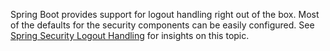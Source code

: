 Spring Boot provides support for logout handling right out of the box. Most of the defaults for the security components can be easily configured.
See [Spring Security Logout Handling](https://docs.spring.io/spring-security/site/docs/current/reference/html5/#jc-logout) for insights on this topic.
